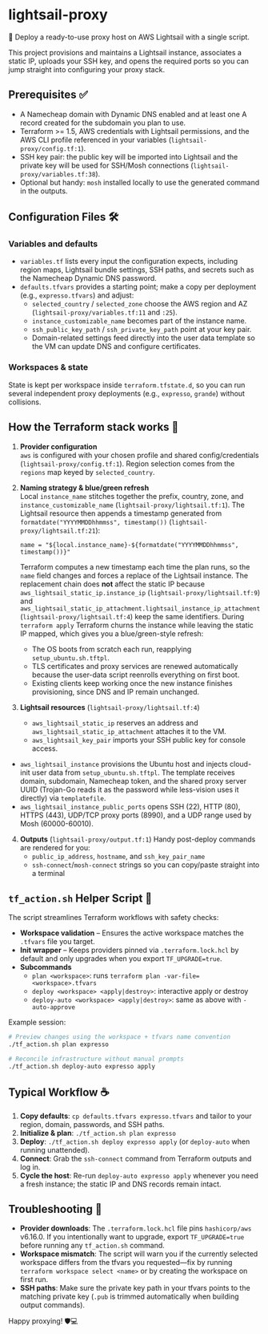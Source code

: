 # lightsail-proxy

🚀 Deploy a ready-to-use proxy host on AWS Lightsail with a single script.

This project provisions and maintains a Lightsail instance, associates a static IP, uploads your SSH key, and opens the required ports so you can jump straight into configuring your proxy stack.

## Prerequisites ✅

- A Namecheap domain with Dynamic DNS enabled and at least one A record created for the subdomain you plan to use.
- Terraform >= 1.5, AWS credentials with Lightsail permissions, and the AWS CLI profile referenced in your variables (`lightsail-proxy/config.tf:1`).
- SSH key pair: the public key will be imported into Lightsail and the private key will be used for SSH/Mosh connections (`lightsail-proxy/variables.tf:38`).
- Optional but handy: `mosh` installed locally to use the generated command in the outputs.

## Configuration Files 🛠️

### Variables and defaults

- `variables.tf` lists every input the configuration expects, including region maps, Lightsail bundle settings, SSH paths, and secrets such as the Namecheap Dynamic DNS password.
- `defaults.tfvars` provides a starting point; make a copy per deployment (e.g., `expresso.tfvars`) and adjust:
  - `selected_country` / `selected_zone` choose the AWS region and AZ (`lightsail-proxy/variables.tf:11` and `:25`).
  - `instance_customizable_name` becomes part of the instance name.
  - `ssh_public_key_path` / `ssh_private_key_path` point at your key pair.
  - Domain-related settings feed directly into the user data template so the VM can update DNS and configure certificates.

### Workspaces & state

State is kept per workspace inside `terraform.tfstate.d`, so you can run several independent proxy deployments (e.g., `expresso`, `grande`) without collisions.

## How the Terraform stack works 🧩

1. **Provider configuration**  
   `aws` is configured with your chosen profile and shared config/credentials (`lightsail-proxy/config.tf:1`). Region selection comes from the `regions` map keyed by `selected_country`.

2. **Naming strategy & blue/green refresh**  
   Local `instance_name` stitches together the prefix, country, zone, and `instance_customizable_name` (`lightsail-proxy/lightsail.tf:1`). The Lightsail resource then appends a timestamp generated from `formatdate("YYYYMMDDhhmmss", timestamp())` (`lightsail-proxy/lightsail.tf:21`):

   ```hcl
   name = "${local.instance_name}-${formatdate("YYYYMMDDhhmmss", timestamp())}"
   ```

   Terraform computes a new timestamp each time the plan runs, so the `name` field changes and forces a replace of the Lightsail instance. The replacement chain does **not** affect the static IP because `aws_lightsail_static_ip.instance_ip` (`lightsail-proxy/lightsail.tf:9`) and `aws_lightsail_static_ip_attachment.lightsail_instance_ip_attachment` (`lightsail-proxy/lightsail.tf:4`) keep the same identifiers. During `terraform apply` Terraform churns the instance while leaving the static IP mapped, which gives you a blue/green-style refresh:
   - The OS boots from scratch each run, reapplying `setup_ubuntu.sh.tftpl`.
   - TLS certificates and proxy services are renewed automatically because the user-data script reenrolls everything on first boot.
   - Existing clients keep working once the new instance finishes provisioning, since DNS and IP remain unchanged.

3. **Lightsail resources** (`lightsail-proxy/lightsail.tf:4`)
   - `aws_lightsail_static_ip` reserves an address and `aws_lightsail_static_ip_attachment` attaches it to the VM.
   - `aws_lightsail_key_pair` imports your SSH public key for console access.
  - `aws_lightsail_instance` provisions the Ubuntu host and injects cloud-init user data from `setup_ubuntu.sh.tftpl`. The template receives domain, subdomain, Namecheap token, and the shared proxy server UUID (Trojan-Go reads it as the password while less-vision uses it directly) via `templatefile`.
   - `aws_lightsail_instance_public_ports` opens SSH (22), HTTP (80), HTTPS (443), UDP/TCP proxy ports (8990), and a UDP range used by Mosh (60000-60010).

4. **Outputs** (`lightsail-proxy/output.tf:1`)
   Handy post-deploy commands are rendered for you:
   - `public_ip_address`, `hostname`, and `ssh_key_pair_name`
   - `ssh-connect`/`mosh-connect` strings so you can copy/paste straight into a terminal

## `tf_action.sh` Helper Script 🤖

The script streamlines Terraform workflows with safety checks:

- **Workspace validation** – Ensures the active workspace matches the `.tfvars` file you target.
- **Init wrapper** – Keeps providers pinned via `.terraform.lock.hcl` by default and only upgrades when you export `TF_UPGRADE=true`.
- **Subcommands**
  - `plan <workspace>`: runs `terraform plan -var-file=<workspace>.tfvars`
  - `deploy <workspace> <apply|destroy>`: interactive apply or destroy
  - `deploy-auto <workspace> <apply|destroy>`: same as above with `-auto-approve`

Example session:

```bash
# Preview changes using the workspace + tfvars name convention
./tf_action.sh plan expresso

# Reconcile infrastructure without manual prompts
./tf_action.sh deploy-auto expresso apply
```

## Typical Workflow ☕

1. **Copy defaults**: `cp defaults.tfvars expresso.tfvars` and tailor to your region, domain, passwords, and SSH paths.
2. **Initialize & plan**: `./tf_action.sh plan expresso`
3. **Deploy**: `./tf_action.sh deploy expresso apply` (or `deploy-auto` when running unattended).
4. **Connect**: Grab the `ssh-connect` command from Terraform outputs and log in.
5. **Cycle the host**: Re-run `deploy-auto expresso apply` whenever you need a fresh instance; the static IP and DNS records remain intact.

## Troubleshooting 🧯

- **Provider downloads**: The `.terraform.lock.hcl` file pins `hashicorp/aws` v6.16.0. If you intentionally want to upgrade, export `TF_UPGRADE=true` before running any `tf_action.sh` command.
- **Workspace mismatch**: The script will warn you if the currently selected workspace differs from the tfvars you requested—fix by running `terraform workspace select <name>` or by creating the workspace on first run.
- **SSH paths**: Make sure the private key path in your tfvars points to the matching private key (`.pub` is trimmed automatically when building output commands).

Happy proxying! 🛡️💻
